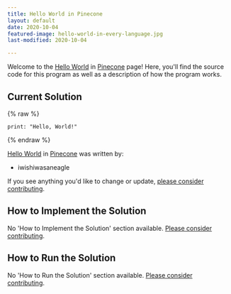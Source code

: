 ```yaml
---
title: Hello World in Pinecone
layout: default
date: 2020-10-04
featured-image: hello-world-in-every-language.jpg
last-modified: 2020-10-04

---
```


Welcome to the [Hello World](https://rzuckerm.github.io/sample-programs-website-copy/projects/hello-world) in [Pinecone](https://rzuckerm.github.io/sample-programs-website-copy/languages/pinecone) page! Here, you'll find the source code for this program as well as a description of how the program works.

## Current Solution

{% raw %}

```pinecone
print: "Hello, World!"
```

{% endraw %}

[Hello World](https://rzuckerm.github.io/sample-programs-website-copy/projects/hello-world) in [Pinecone](https://rzuckerm.github.io/sample-programs-website-copy/languages/pinecone) was written by:

- iwishiwasaneagle

If you see anything you'd like to change or update, [please consider contributing](https://github.com/TheRenegadeCoder/sample-programs).

## How to Implement the Solution

No 'How to Implement the Solution' section available. [Please consider contributing](https://github.com/TheRenegadeCoder/sample-programs-website).

## How to Run the Solution

No 'How to Run the Solution' section available. [Please consider contributing](https://github.com/TheRenegadeCoder/sample-programs-website).